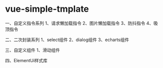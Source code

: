 # vue-simple-tmplate
一、自定义指令系列
1、请求懒加载指令
2、图片懒加载指令
3、防抖指令
4、吸顶指令

二、二次封装系列
1、select组件
2、dialog组件
3、echarts组件

三、自定义组件
1、滑动组件

四、ElementUi样式库
